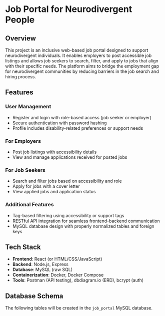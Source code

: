 # Job Portal for Neurodivergent People

## Overview

This project is an inclusive web-based job portal designed to support neurodivergent individuals. It enables employers to post accessible job listings and allows job seekers to search, filter, and apply to jobs that align with their specific needs. The platform aims to bridge the employment gap for neurodivergent communities by reducing barriers in the job search and hiring process.

## Features

### User Management
- Register and login with role-based access (job seeker or employer)
- Secure authentication with password hashing
- Profile includes disability-related preferences or support needs

### For Employers
- Post job listings with accessibility details
- View and manage applications received for posted jobs

### For Job Seekers
- Search and filter jobs based on accessibility and role
- Apply for jobs with a cover letter
- View applied jobs and application status

### Additional Features
- Tag-based filtering using accessibility or support tags
- RESTful API integration for seamless frontend-backend communication
- MySQL database design with properly normalized tables and foreign keys

## Tech Stack

- **Frontend**: React (or HTML/CSS/JavaScript)
- **Backend**: Node.js, Express
- **Database**: MySQL (raw SQL)
- **Containerization**: Docker, Docker Compose
- **Tools**: Postman (API testing), dbdiagram.io (ERD), bcrypt (auth)

## Database Schema

The following tables will be created in the `job_portal` MySQL database.
